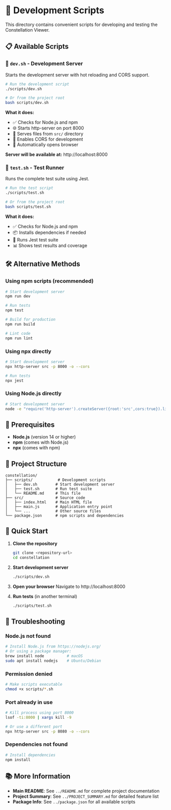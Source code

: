 # 🚀 Development Scripts

This directory contains convenient scripts for developing and testing the Constellation Viewer.

## 📋 Available Scripts

### 🌟 `dev.sh` - Development Server
Starts the development server with hot reloading and CORS support.

```bash
# Run the development script
./scripts/dev.sh

# Or from the project root
bash scripts/dev.sh
```

**What it does:**
- ✅ Checks for Node.js and npm
- 🌐 Starts http-server on port 8000
- 📁 Serves files from `src/` directory
- 🔄 Enables CORS for development
- 🎯 Automatically opens browser

**Server will be available at:** http://localhost:8000

### 🧪 `test.sh` - Test Runner
Runs the complete test suite using Jest.

```bash
# Run the test script
./scripts/test.sh

# Or from the project root
bash scripts/test.sh
```

**What it does:**
- ✅ Checks for Node.js and npm
- 📦 Installs dependencies if needed
- 🧪 Runs Jest test suite
- 📊 Shows test results and coverage

## 🛠 Alternative Methods

### Using npm scripts (recommended)
```bash
# Start development server
npm run dev

# Run tests
npm test

# Build for production
npm run build

# Lint code
npm run lint
```

### Using npx directly
```bash
# Start development server
npx http-server src -p 8000 -o --cors

# Run tests
npx jest
```

### Using Node.js directly
```bash
# Start development server
node -e "require('http-server').createServer({root:'src',cors:true}).listen(8000,()=>console.log('Server running at http://localhost:8000'))"
```

## 🔧 Prerequisites

- **Node.js** (version 14 or higher)
- **npm** (comes with Node.js)
- **npx** (comes with npm)

## 📁 Project Structure

```
constellation/
├── scripts/           # Development scripts
│   ├── dev.sh        # Start development server
│   ├── test.sh       # Run test suite
│   └── README.md     # This file
├── src/              # Source code
│   ├── index.html    # Main HTML file
│   ├── main.js       # Application entry point
│   └── ...           # Other source files
└── package.json      # npm scripts and dependencies
```

## 🎯 Quick Start

1. **Clone the repository**
   ```bash
   git clone <repository-url>
   cd constellation
   ```

2. **Start development server**
   ```bash
   ./scripts/dev.sh
   ```

3. **Open your browser**
   Navigate to http://localhost:8000

4. **Run tests** (in another terminal)
   ```bash
   ./scripts/test.sh
   ```

## 🐛 Troubleshooting

### Node.js not found
```bash
# Install Node.js from https://nodejs.org/
# Or using a package manager:
brew install node          # macOS
sudo apt install nodejs    # Ubuntu/Debian
```

### Permission denied
```bash
# Make scripts executable
chmod +x scripts/*.sh
```

### Port already in use
```bash
# Kill process using port 8000
lsof -ti:8000 | xargs kill -9

# Or use a different port
npx http-server src -p 8080 -o --cors
```

### Dependencies not found
```bash
# Install dependencies
npm install
```

## 📚 More Information

- **Main README**: See `../README.md` for complete project documentation
- **Project Summary**: See `../PROJECT_SUMMARY.md` for detailed feature list
- **Package Info**: See `../package.json` for all available scripts

